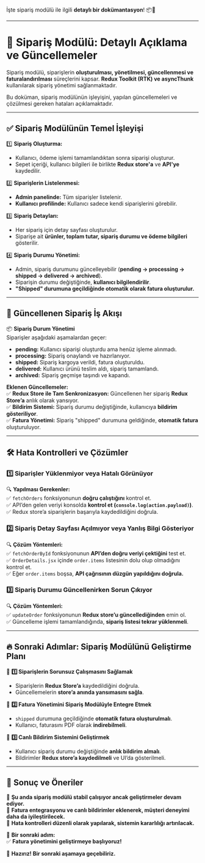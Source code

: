 İşte sipariş modülü ile ilgili **detaylı bir dokümantasyon**! 📦🚀  

---

# 📌 **Sipariş Modülü: Detaylı Açıklama ve Güncellemeler**  

Sipariş modülü, siparişlerin **oluşturulması, yönetilmesi, güncellenmesi ve faturalandırılması** süreçlerini kapsar. **Redux Toolkit (RTK) ve asyncThunk** kullanılarak sipariş yönetimi sağlanmaktadır.  

Bu doküman, sipariş modülünün işleyişini, yapılan güncellemeleri ve çözülmesi gereken hataları açıklamaktadır.

---

## ✅ **Sipariş Modülünün Temel İşleyişi**  

1️⃣ **Sipariş Oluşturma:**  
   - Kullanıcı, ödeme işlemi tamamlandıktan sonra siparişi oluşturur.  
   - Sepet içeriği, kullanıcı bilgileri ile birlikte **Redux store'a** ve **API'ye** kaydedilir.  

2️⃣ **Siparişlerin Listelenmesi:**  
   - **Admin panelinde:** Tüm siparişler listelenir.  
   - **Kullanıcı profilinde:** Kullanıcı sadece kendi siparişlerini görebilir.  

3️⃣ **Sipariş Detayları:**  
   - Her sipariş için detay sayfası oluşturulur.  
   - Siparişe ait **ürünler, toplam tutar, sipariş durumu ve ödeme bilgileri** gösterilir.  

4️⃣ **Sipariş Durumu Yönetimi:**  
   - Admin, sipariş durumunu güncelleyebilir (**pending → processing → shipped → delivered → archived**).  
   - Siparişin durumu değiştiğinde, **kullanıcı bilgilendirilir**.  
   - **"Shipped" durumuna geçildiğinde otomatik olarak fatura oluşturulur.**  

---

## 🚀 **Güncellenen Sipariş İş Akışı**  

📦 **Sipariş Durum Yönetimi**  
Siparişler aşağıdaki aşamalardan geçer:  

- **pending:** Kullanıcı siparişi oluşturdu ama henüz işleme alınmadı.  
- **processing:** Sipariş onaylandı ve hazırlanıyor.  
- **shipped:** Sipariş kargoya verildi, fatura oluşturuldu.  
- **delivered:** Kullanıcı ürünü teslim aldı, sipariş tamamlandı.  
- **archived:** Sipariş geçmişe taşındı ve kapandı.  

**Eklenen Güncellemeler:**  
✅ **Redux Store ile Tam Senkronizasyon:** Güncellenen her sipariş **Redux Store’a** anlık olarak yansıyor.  
✅ **Bildirim Sistemi:** Sipariş durumu değiştiğinde, kullanıcıya **bildirim gösteriliyor**.  
✅ **Fatura Yönetimi:** Sipariş "shipped" durumuna geldiğinde, **otomatik fatura** oluşturuluyor.  

---

## 🛠 **Hata Kontrolleri ve Çözümler**  

### 1️⃣ **Siparişler Yüklenmiyor veya Hatalı Görünüyor**  
🔍 **Yapılması Gerekenler:**  
✅ `fetchOrders` fonksiyonunun **doğru çalıştığını** kontrol et.  
✅ API’den gelen veriyi konsolda **kontrol et (`console.log(action.payload)`)**.  
✅ Redux store’a siparişlerin başarıyla kaydedildiğini doğrula.  

### 2️⃣ **Sipariş Detay Sayfası Açılmıyor veya Yanlış Bilgi Gösteriyor**  
🔍 **Çözüm Yöntemleri:**  
✅ `fetchOrderById` fonksiyonunun **API’den doğru veriyi çektiğini** test et.  
✅ `OrderDetails.jsx` içinde `order.items` listesinin dolu olup olmadığını kontrol et.  
✅ Eğer `order.items` boşsa, **API çağrısının düzgün yapıldığını doğrula.**  

### 3️⃣ **Sipariş Durumu Güncellenirken Sorun Çıkıyor**  
🔍 **Çözüm Yöntemleri:**  
✅ `updateOrder` fonksiyonunun **Redux store’u güncellediğinden** emin ol.  
✅ Güncelleme işlemi tamamlandığında, **sipariş listesi tekrar yüklenmeli**.  

---

## 🔥 **Sonraki Adımlar: Sipariş Modülünü Geliştirme Planı**  

📌 **1️⃣ Siparişlerin Sorunsuz Çalışmasını Sağlamak**  
- Siparişlerin **Redux Store’a** kaydedildiğini doğrula.  
- Güncellemelerin **store’a anında yansımasını sağla**.  

📌 **2️⃣ Fatura Yönetimini Sipariş Modülüyle Entegre Etmek**  
- `shipped` durumuna geçildiğinde **otomatik fatura oluşturulmalı**.  
- Kullanıcı, faturasını PDF olarak **indirebilmeli**.  

📌 **3️⃣ Canlı Bildirim Sistemini Geliştirmek**  
- Kullanıcı sipariş durumu değiştiğinde **anlık bildirim almalı**.  
- Bildirimler **Redux store’a kaydedilmeli** ve UI’da gösterilmeli.  

---

## 🚀 **Sonuç ve Öneriler**  

📌 **Şu anda sipariş modülü stabil çalışıyor ancak geliştirmeler devam ediyor.**  
📌 **Fatura entegrasyonu ve canlı bildirimler eklenerek, müşteri deneyimi daha da iyileştirilecek.**  
📌 **Hata kontrolleri düzenli olarak yapılarak, sistemin kararlılığı artırılacak.**  

🔎 **Bir sonraki adım:**  
✅ **Fatura yönetimini geliştirmeye başlıyoruz!**  

🚀 **Hazırız! Bir sonraki aşamaya geçebiliriz.**